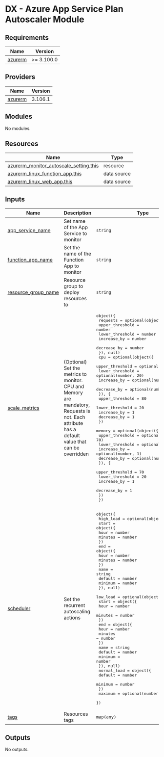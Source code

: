 # DX - Azure App Service Plan Autoscaler Module

<!-- markdownlint-disable -->
<!-- BEGINNING OF PRE-COMMIT-TERRAFORM DOCS HOOK -->
## Requirements

| Name | Version |
|------|---------|
| <a name="requirement_azurerm"></a> [azurerm](#requirement\_azurerm) | >= 3.100.0 |

## Providers

| Name | Version |
|------|---------|
| <a name="provider_azurerm"></a> [azurerm](#provider\_azurerm) | 3.106.1 |

## Modules

No modules.

## Resources

| Name | Type |
|------|------|
| [azurerm_monitor_autoscale_setting.this](https://registry.terraform.io/providers/hashicorp/azurerm/latest/docs/resources/monitor_autoscale_setting) | resource |
| [azurerm_linux_function_app.this](https://registry.terraform.io/providers/hashicorp/azurerm/latest/docs/data-sources/linux_function_app) | data source |
| [azurerm_linux_web_app.this](https://registry.terraform.io/providers/hashicorp/azurerm/latest/docs/data-sources/linux_web_app) | data source |

## Inputs

| Name | Description | Type | Default | Required |
|------|-------------|------|---------|:--------:|
| <a name="input_app_service_name"></a> [app\_service\_name](#input\_app\_service\_name) | Set name of the App Service to monitor | `string` | `null` | no |
| <a name="input_function_app_name"></a> [function\_app\_name](#input\_function\_app\_name) | Set the name of the Function App to monitor | `string` | `null` | no |
| <a name="input_resource_group_name"></a> [resource\_group\_name](#input\_resource\_group\_name) | Resource group to deploy resources to | `string` | n/a | yes |
| <a name="input_scale_metrics"></a> [scale\_metrics](#input\_scale\_metrics) | (Optional) Set the metrics to monitor. CPU and Memory are mandatory, Requests is not. Each attribute has a default value that can be overridden | <pre>object({<br>    requests = optional(object({<br>      upper_threshold = number<br>      lower_threshold = number<br>      increase_by     = number<br>      decrease_by     = number<br>    }), null)<br>    cpu = optional(object({<br>      upper_threshold = optional(number, 80)<br>      lower_threshold = optional(number, 20)<br>      increase_by     = optional(number, 1)<br>      decrease_by     = optional(number, 1)<br>      }), {<br>      upper_threshold = 80<br>      lower_threshold = 20<br>      increase_by     = 1<br>      decrease_by     = 1<br>    })<br>    memory = optional(object({<br>      upper_threshold = optional(number, 70)<br>      lower_threshold = optional(number, 20)<br>      increase_by     = optional(number, 1)<br>      decrease_by     = optional(number, 1)<br>      }), {<br>      upper_threshold = 70<br>      lower_threshold = 20<br>      increase_by     = 1<br>      decrease_by     = 1<br>    })<br>  })</pre> | <pre>{<br>  "cpu": {<br>    "decrease_by": 1,<br>    "increase_by": 1,<br>    "lower_threshold": 20,<br>    "upper_threshold": 80<br>  },<br>  "memory": {<br>    "decrease_by": 1,<br>    "increase_by": 1,<br>    "lower_threshold": 20,<br>    "upper_threshold": 70<br>  },<br>  "requests": null<br>}</pre> | no |
| <a name="input_scheduler"></a> [scheduler](#input\_scheduler) | Set the recurrent autoscaling actions | <pre>object({<br>    high_load = optional(object({<br>      start = object({<br>        hour    = number<br>        minutes = number<br>      })<br>      end = object({<br>        hour    = number<br>        minutes = number<br>      })<br>      name    = string<br>      default = number<br>      minimum = number<br>    }), null)<br>    low_load = optional(object({<br>      start = object({<br>        hour    = number<br>        minutes = number<br>      })<br>      end = object({<br>        hour    = number<br>        minutes = number<br>      })<br>      name    = string<br>      default = number<br>      minimum = number<br>    }), null)<br>    normal_load = object({<br>      default = number<br>      minimum = number<br>    })<br>    maximum = optional(number, 30)<br>  })</pre> | <pre>{<br>  "high_load": {<br>    "default": 12,<br>    "end": {<br>      "hour": 22,<br>      "minutes": 59<br>    },<br>    "minimum": 4,<br>    "name": "high_load_profile",<br>    "start": {<br>      "hour": 19,<br>      "minutes": 30<br>    }<br>  },<br>  "low_load": {<br>    "default": 10,<br>    "end": {<br>      "hour": 5,<br>      "minutes": 0<br>    },<br>    "minimum": 2,<br>    "name": "low_load_profile",<br>    "start": {<br>      "hour": 23,<br>      "minutes": 0<br>    }<br>  },<br>  "maximum": 30,<br>  "normal_load": {<br>    "default": 11,<br>    "minimum": 3<br>  }<br>}</pre> | no |
| <a name="input_tags"></a> [tags](#input\_tags) | Resources tags | `map(any)` | n/a | yes |

## Outputs

No outputs.
<!-- END OF PRE-COMMIT-TERRAFORM DOCS HOOK -->
